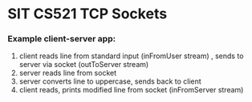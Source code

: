 # SIT CS521 TCP Sockets

### Example client-server app:
1. client reads line from standard input (inFromUser stream) , sends to server via socket (outToServer stream)
2. server reads line from socket
3. server converts line to uppercase, sends back to client
4. client reads, prints  modified line from socket (inFromServer stream)
